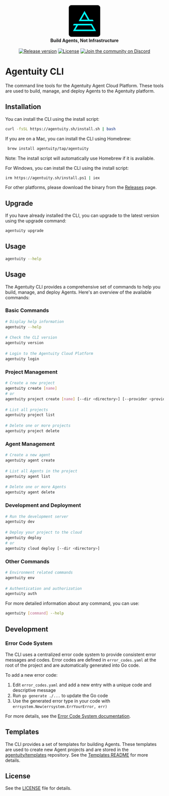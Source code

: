 <div align="center">
    <img src="https://raw.githubusercontent.com/agentuity/cli/main/.github/Agentuity.png" alt="Agentuity" width="100"/> <br/>
    <strong>Build Agents, Not Infrastructure</strong> <br/>
<br />
<a href="https://github.com/agentuity/cli/releases"><img alt="Release version" src="https://img.shields.io/github/v/release/agentuity/cli"></a>
<a href="https://github.com/agentuity/sdk-js/blob/main/README.md"><img alt="License" src="https://badgen.now.sh/badge/license/Apache-2.0"></a>
<a href="https://discord.gg/vtn3hgUfuc"><img alt="Join the community on Discord" src="https://img.shields.io/discord/1332974865371758646.svg?style=flat"></a>
</div>
</div>

# Agentuity CLI


The command line tools for the Agentuity Agent Cloud Platform.  These tools are used to build, manage, and deploy Agents to the Agentuity platform.

## Installation

You can install the CLI using the install script:

```bash
curl -fsSL https://agentuity.sh/install.sh | bash
```

If you are on a Mac, you can install the CLI using Homebrew:

```bash
 brew install agentuity/tap/agentuity
```

Note: The install script will automatically use Homebrew if it is available.

For Windows, you can install the CLI using the install script:

```bash
irm https://agentuity.sh/install.ps1 | iex
```

For other platforms, please download the binary from the [Releases](https://github.com/agentuity/cli/releases) page.

## Upgrade

If you have already installed the CLI, you can upgrade to the latest version using the upgrade command:

```bash
agentuity upgrade
```

## Usage

```bash
agentuity --help
```

## Usage

The Agentuity CLI provides a comprehensive set of commands to help you build, manage, and deploy Agents. Here's an overview of the available commands:

### Basic Commands

```bash
# Display help information
agentuity --help

# Check the CLI version
agentuity version

# Login to the Agentuity Cloud Platform
agentuity login
```

### Project Management

```bash
# Create a new project
agentuity create [name]
# or
agentuity project create [name] [--dir <directory>] [--provider <provider>]

# List all projects
agentuity project list

# Delete one or more projects
agentuity project delete
```

### Agent Management

```bash
# Create a new agent
agentuity agent create

# List all Agents in the project
agentuity agent list

# Delete one or more Agents
agentuity agent delete
```

### Development and Deployment

```bash
# Run the development server
agentuity dev

# Deploy your project to the cloud
agentuity deploy
# or
agentuity cloud deploy [--dir <directory>]
```

### Other Commands

```bash
# Environment related commands
agentuity env

# Authentication and authorization
agentuity auth
```

For more detailed information about any command, you can use:

```bash
agentuity [command] --help
```

## Development

### Error Code System

The CLI uses a centralized error code system to provide consistent error messages and codes. Error codes are defined in `error_codes.yaml` at the root of the project and are automatically generated into Go code.

To add a new error code:

1. Edit `error_codes.yaml` and add a new entry with a unique code and descriptive message
2. Run `go generate ./...` to update the Go code
3. Use the generated error type in your code with `errsystem.New(errsystem.ErrYourError, err)`

For more details, see the [Error Code System documentation](tools/README.md).

## Templates

The CLI provides a set of templates for building Agents. These templates are used to create new Agent projects and are stored in the [agentuity/templates](https://github.com/agentuity/templates) repository. See the [Templates README](https://github.com/agentuity/templates/blob/main/README.md) for more details.


## License

See the [LICENSE](LICENSE.md) file for details.
